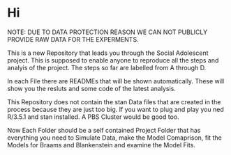 # Hi
NOTE: DUE TO DATA PROTECTION REASON WE CAN NOT PUBLICLY PROVIDE RAW DATA FOR THE EXPERMENTS.

This is a new Repository that leads you through the Social Adolescent project.
This is supposed to enable anyone to reproduce all the steps and analyis of the project.
The steps so far are labelled from A through D.

In each File there are READMEs that will be shown automatically.
These will show you the resluts and some code of the latest analysis.

This Repository does not contain the stan Data files that are created in the process because they are just too big.
If you want to plug and play you ned R/3.5.1 and stan installed. A PBS Cluster would be good too.

Now Each Folder should be a self contained Project Folder that has everything you need to Simulate Data, make the Model Comaprison, fit the Models for Braams and Blankenstein and examine the 
Model Fits.

